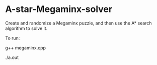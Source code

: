 # A-star-Megaminx-solver
Create and randomize a Megaminx puzzle, and then use the A* search algorithm to solve it.


To run:

g++ megaminx.cpp

./a.out
